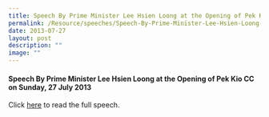 ```yaml
---
title: Speech By Prime Minister Lee Hsien Loong at the Opening of Pek Kio CC
permalink: /Resource/speeches/Speech-By-Prime-Minister-Lee-Hsien-Loong-At-The-Opening-of-Pek-Kio-CC/
date: 2013-07-27
layout: post
description: ""
image: ""
---
```




#### Speech By Prime Minister Lee Hsien Loong at the Opening of Pek Kio CC on Sunday, 27 July 2013

Click [here](/files/NewsRoom/speech-by-prime-minister-lee-hsien-loong-at-the-opening-of-pek-kio-cc-on-sunday-28-july-2013.pdf) to read the full speech.